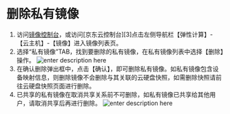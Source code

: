 # 删除私有镜像
1. 访问[镜像控制台][2]，或访问[京东云控制台][3]点击左侧导航栏【弹性计算】-【云主机】-【镜像】进入镜像列表页。
2. 选择“私有镜像”TAB，找到要删除的私有镜像，在私有镜像列表中选择【删除】操作。
![enter description here][1]
3. 在确认删除弹出框中，点击【确认】，即可删除私有镜像。如私有镜像包含设备映射信息，则删除镜像不会删除与其关联的云硬盘快照，如需删除快照请前往云硬盘快照页面进行删除。
4. 已共享的私有镜像在取消共享关系前不可删除，如私有镜像已共享给其他用户，请取消共享后再进行删除。
![enter description here][2]


  [1]: ./images/Operation-Guide-Image-delete1.png "Operation-Guide-Image-delete1.png"
  [2]: ./images/Operation-Guide-Image-delete2.png "Operation-Guide-Image-delete2.png"